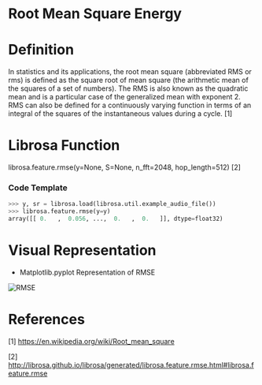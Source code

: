 # Root Mean Square Energy

# Definition

In statistics and its applications, the root mean square (abbreviated RMS or rms) is defined as the square root of mean square (the arithmetic mean of the squares of a set of numbers). The RMS is also known as the quadratic mean and is a particular case of the generalized mean with exponent 2. RMS can also be defined for a continuously varying function in terms of an integral of the squares of the instantaneous values during a cycle. [1]


# Librosa Function 

librosa.feature.rmse(y=None, S=None, n_fft=2048, hop_length=512) [2]

### Code Template 

```Python
>>> y, sr = librosa.load(librosa.util.example_audio_file())
>>> librosa.feature.rmse(y=y)
array([[ 0.   ,  0.056, ...,  0.   ,  0.   ]], dtype=float32)
```

# Visual Representation

- Matplotlib.pyplot Representation of RMSE

![RMSE](http://librosa.github.io/librosa/_images/librosa-feature-rmse-1.png)

# References

[1] https://en.wikipedia.org/wiki/Root_mean_square

[2] http://librosa.github.io/librosa/generated/librosa.feature.rmse.html#librosa.feature.rmse